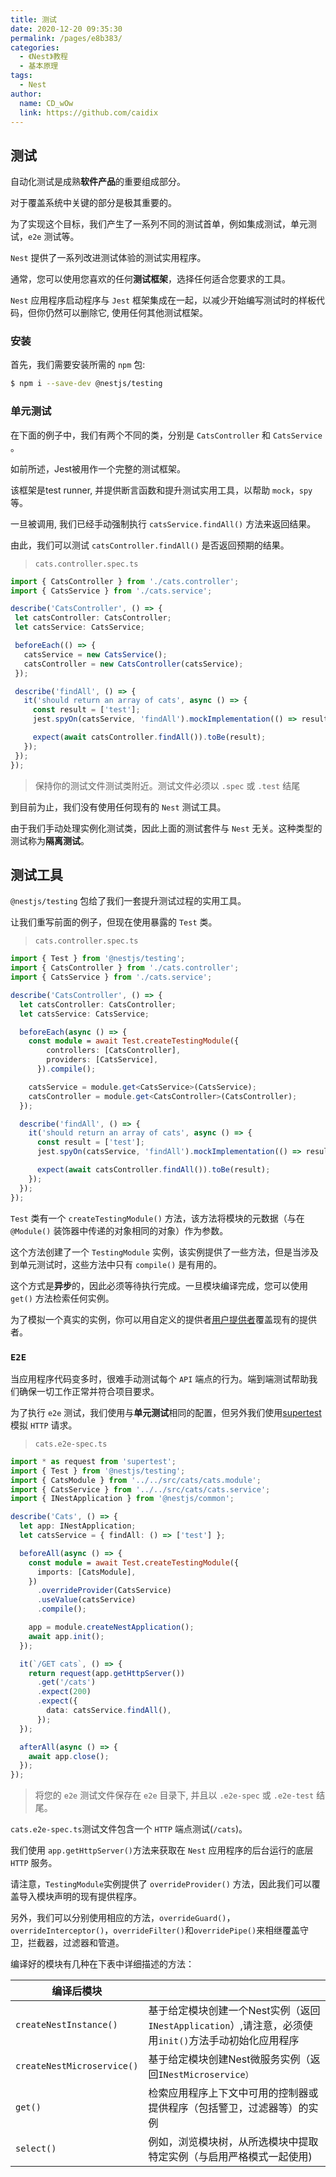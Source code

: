 ```yaml
---
title: 测试
date: 2020-12-20 09:35:30
permalink: /pages/e8b383/
categories:
  - 《Nest》教程
  - 基本原理
tags: 
  - Nest
author: 
  name: CD_wOw
  link: https://github.com/caidix
---
```


## 测试

自动化测试是成熟**软件产品**的重要组成部分。

对于覆盖系统中关键的部分是极其重要的。

为了实现这个目标，我们产生了一系列不同的测试首单，例如集成测试，单元测试，`e2e` 测试等。

 `Nest` 提供了一系列改进测试体验的测试实用程序。

通常，您可以使用您喜欢的任何**测试框架**，选择任何适合您要求的工具。

`Nest` 应用程序启动程序与 `Jest` 框架集成在一起，以减少开始编写测试时的样板代码，但你仍然可以删除它, 使用任何其他测试框架。

### 安装

首先，我们需要安装所需的 `npm` 包:

```bash
$ npm i --save-dev @nestjs/testing
```

### 单元测试

在下面的例子中，我们有两个不同的类，分别是 `CatsController` 和 `CatsService` 。

如前所述，Jest被用作一个完整的测试框架。

该框架是test runner, 并提供断言函数和提升测试实用工具，以帮助 `mock`，`spy` 等。

一旦被调用, 我们已经手动强制执行 `catsService.findAll()` 方法来返回结果。

由此，我们可以测试 `catsController.findAll()` 是否返回预期的结果。

> `cats.controller.spec.ts`

```typescript
import { CatsController } from './cats.controller';
import { CatsService } from './cats.service';

describe('CatsController', () => {
 let catsController: CatsController;
 let catsService: CatsService;

 beforeEach(() => {
   catsService = new CatsService();
   catsController = new CatsController(catsService);
 });

 describe('findAll', () => {
   it('should return an array of cats', async () => {
     const result = ['test'];
     jest.spyOn(catsService, 'findAll').mockImplementation(() => result);

     expect(await catsController.findAll()).toBe(result);
   });
 });
});
```

> 保持你的测试文件测试类附近。测试文件必须以 `.spec` 或 `.test` 结尾

到目前为止，我们没有使用任何现有的 `Nest` 测试工具。

由于我们手动处理实例化测试类，因此上面的测试套件与 `Nest` 无关。这种类型的测试称为**隔离测试**。

## 测试工具

`@nestjs/testing` 包给了我们一套提升测试过程的实用工具。

让我们重写前面的例子，但现在使用暴露的 `Test` 类。

> `cats.controller.spec.ts`

```typescript
import { Test } from '@nestjs/testing';
import { CatsController } from './cats.controller';
import { CatsService } from './cats.service';

describe('CatsController', () => {
  let catsController: CatsController;
  let catsService: CatsService;

  beforeEach(async () => {
    const module = await Test.createTestingModule({
        controllers: [CatsController],
        providers: [CatsService],
      }).compile();

    catsService = module.get<CatsService>(CatsService);
    catsController = module.get<CatsController>(CatsController);
  });

  describe('findAll', () => {
    it('should return an array of cats', async () => {
      const result = ['test'];
      jest.spyOn(catsService, 'findAll').mockImplementation(() => result);

      expect(await catsController.findAll()).toBe(result);
    });
  });
});
```

`Test` 类有一个 `createTestingModule()` 方法，该方法将模块的元数据（与在 `@Module()` 装饰器中传递的对象相同的对象）作为参数。

这个方法创建了一个 `TestingModule` 实例，该实例提供了一些方法，但是当涉及到单元测试时，这些方法中只有 `compile()` 是有用的。

这个方式是**异步**的，因此必须等待执行完成。一旦模块编译完成，您可以使用 `get()` 方法检索任何实例。

为了模拟一个真实的实例，你可以用自定义的提供者[用户提供者](https://docs.nestjs.cn/6/fundamentals?id=自定义提供者)覆盖现有的提供者。

### `E2E`

当应用程序代码变多时，很难手动测试每个 `API` 端点的行为。端到端测试帮助我们确保一切工作正常并符合项目要求。

为了执行 `e2e` 测试，我们使用与**单元测试**相同的配置，但另外我们使用[supertest](https://github.com/visionmedia/supertest)模拟 `HTTP` 请求。

> `cats.e2e-spec.ts`

```typescript
import * as request from 'supertest';
import { Test } from '@nestjs/testing';
import { CatsModule } from '../../src/cats/cats.module';
import { CatsService } from '../../src/cats/cats.service';
import { INestApplication } from '@nestjs/common';

describe('Cats', () => {
  let app: INestApplication;
  let catsService = { findAll: () => ['test'] };

  beforeAll(async () => {
    const module = await Test.createTestingModule({
      imports: [CatsModule],
    })
      .overrideProvider(CatsService)
      .useValue(catsService)
      .compile();

    app = module.createNestApplication();
    await app.init();
  });

  it(`/GET cats`, () => {
    return request(app.getHttpServer())
      .get('/cats')
      .expect(200)
      .expect({
        data: catsService.findAll(),
      });
  });

  afterAll(async () => {
    await app.close();
  });
});
```

> 将您的 `e2e` 测试文件保存在 `e2e` 目录下, 并且以 `.e2e-spec` 或 `.e2e-test` 结尾。

`cats.e2e-spec.ts`测试文件包含一个 `HTTP` 端点测试(`/cats`)。

我们使用 `app.getHttpServer()`方法来获取在 `Nest` 应用程序的后台运行的底层 `HTTP` 服务。

请注意，`TestingModule`实例提供了 `overrideProvider()` 方法，因此我们可以覆盖导入模块声明的现有提供程序。

另外，我们可以分别使用相应的方法，`overrideGuard()`，`overrideInterceptor()`，`overrideFilter()`和`overridePipe()`来相继覆盖守卫，拦截器，过滤器和管道。

编译好的模块有几种在下表中详细描述的方法：

| 编译后模块                 |                                                              |
| -------------------------- | ------------------------------------------------------------ |
| `createNestInstance()`     | 基于给定模块创建一个Nest实例（返回`INestApplication`）,请注意，必须使用`init()`方法手动初始化应用程序 |
| `createNestMicroservice()` | 基于给定模块创建Nest微服务实例（返回`INestMicroservice）`    |
| `get()`                    | 检索应用程序上下文中可用的控制器或提供程序（包括警卫，过滤器等）的实例 |
| `select()`                 | 例如，浏览模块树，从所选模块中提取特定实例（与启用严格模式一起使用) |

